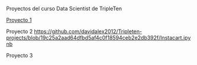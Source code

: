 Proyectos del curso Data Scientist de TripleTen

[Proyecto 1](https://github.com/davidalex2012/Tripleten-projects/blob/d9e75516c7bbb7c486f7467dcdfacca208a68c81/Proyecto%201.ipynb
)

Proyecto 2
https://github.com/davidalex2012/Tripleten-projects/blob/19c25a2aad64dfbd5af4c0f18594ceb2e2db392f/Instacart.ipynb

Proyecto 3

